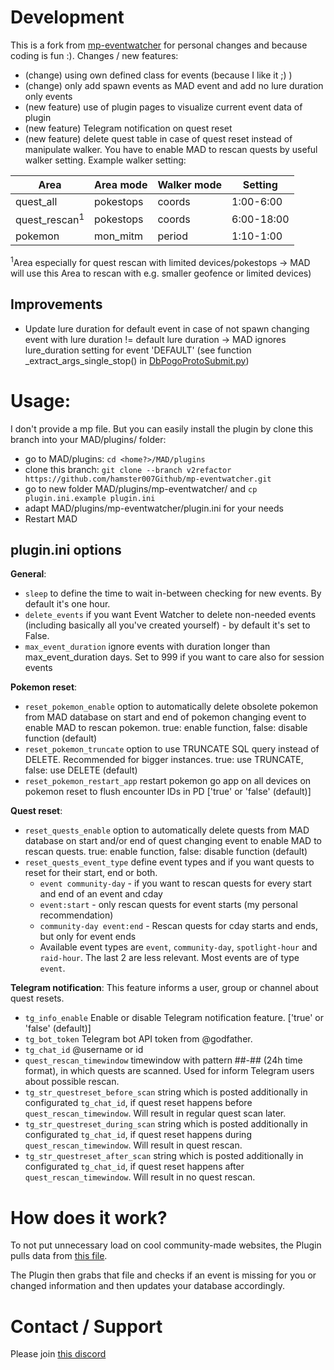 # Development
This is a fork from [mp-eventwatcher](https://github.com/ccev/mp-eventwatcher) for personal changes and because coding is fun :). Changes / new features:
- (change) using own defined class for events (because I like it ;) )
- (change) only add spawn events as MAD event and add no lure duration only events
- (new feature) use of plugin pages to visualize current event data of plugin
- (new feature) Telegram notification on quest reset
- (new feature) delete quest table in case of quest reset instead of manipulate walker. You have to enable MAD to rescan quests by useful walker setting. Example walker setting:

| Area          | Area mode | Walker mode | Setting    |
| ------------- | --------- | ----------- | ---------- |
| quest_all     | pokestops | coords      | 1:00-6:00  |
| quest_rescan<sup>1</sup> | pokestops | coords      | 6:00-18:00 |
| pokemon       | mon_mitm  | period      | 1:10-1:00  |

<sup>1</sup>Area especially for quest rescan with limited devices/pokestops -> MAD will use this Area to rescan with e.g. smaller geofence or limited devices)

## Improvements
- Update lure duration for default event in case of not spawn changing event with lure duration != default lure duration ->  MAD ignores lure_duration setting for event 'DEFAULT' (see function _extract_args_single_stop() in [DbPogoProtoSubmit.py](https://github.com/Map-A-Droid/MAD/blob/master/mapadroid/db/DbPogoProtoSubmit.py))

# Usage:
I don't provide a mp file. But you can easily install the plugin by clone this branch into your MAD/plugins/ folder:
- go to MAD/plugins: `cd <home?>/MAD/plugins`
- clone this branch: `git clone --branch v2refactor https://github.com/hamster007Github/mp-eventwatcher.git`
- go to new folder MAD/plugins/mp-eventwatcher/ and `cp plugin.ini.example plugin.ini`
- adapt MAD/plugins/mp-eventwatcher/plugin.ini for your needs
- Restart MAD

## plugin.ini options
**General**:
- `sleep` to define the time to wait in-between checking for new events. By default it's one hour.
- `delete_events` if you want Event Watcher to delete non-needed events (including basically all you've created yourself) - by default it's set to False.
- `max_event_duration` ignore events with duration longer than max_event_duration days. Set to 999 if you want to care also for session events

**Pokemon reset**:
- `reset_pokemon_enable` option to automatically delete obsolete pokemon from MAD database on start and end of pokemon changing event to enable MAD to rescan pokemon. true: enable function, false: disable function (default)
- `reset_pokemon_truncate` option to use TRUNCATE SQL query instead of DELETE. Recommended for bigger instances. true: use TRUNCATE, false: use DELETE (default)
- `reset_pokemon_restart_app` restart pokemon go app on all devices on pokemon reset to flush encounter IDs in PD ['true' or 'false' (default)]

**Quest reset**:
- `reset_quests_enable` option to automatically delete quests from MAD database on start and/or end of quest changing event to enable MAD to rescan quests. true: enable function, false: disable function (default)
- `reset_quests_event_type` define event types and if you want quests to reset for their start, end or both.
  - `event community-day` - if you want to rescan quests for every start and end of an event and cday
  - `event:start` - only rescan quests for event starts (my personal recommendation)
  - `community-day event:end` - Rescan quests for cday starts and ends, but only for event ends
  - Available event types are `event`, `community-day`, `spotlight-hour` and `raid-hour`. The last 2 are less relevant. Most events are of type `event`.

**Telegram notification**:
This feature informs a user, group or channel about quest resets.
  - `tg_info_enable` Enable or disable Telegram notification feature. ['true' or 'false' (default)]
  - `tg_bot_token` Telegram bot API token from @godfather.
  - `tg_chat_id` @username or id
  - `quest_rescan_timewindow` timewindow with pattern ##-## (24h time format), in which quests are scanned. Used for inform Telegram users about possible rescan.
  - `tg_str_questreset_before_scan` string which is posted additionally in configurated `tg_chat_id`, if quest reset happens before `quest_rescan_timewindow`. Will result in regular quest scan later.
  - `tg_str_questreset_during_scan` string which is posted additionally in configurated `tg_chat_id`, if quest reset happens during `quest_rescan_timewindow`. Will result in quest rescan.
  - `tg_str_questreset_after_scan` string which is posted additionally in configurated `tg_chat_id`, if quest reset happens after `quest_rescan_timewindow`. Will result in no quest rescan.

# How does it work?
To not put unnecessary load on cool community-made websites, the Plugin pulls data from [this file](https://github.com/ccev/pogoinfo/blob/v2/active/events.json).

The Plugin then grabs that file and checks if an event is missing for you or changed information and then updates your database accordingly.

# Contact / Support
Please join [this discord](https://discord.gg/cMZs5tk)

